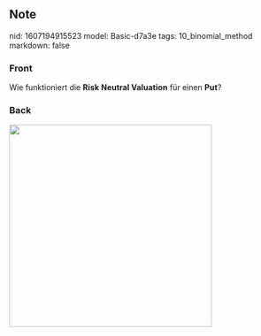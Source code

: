 ## Note
nid: 1607194915523
model: Basic-d7a3e
tags: 10_binomial_method
markdown: false

### Front
<p><span>

Wie funktioniert die <b style="font-weight:700;letter-spacing:0.12852px;text-indent:0px;text-transform:none;white-space:normal;word-spacing:0px">Risk Neutral Valuation</b> für einen <b style="font-weight:700;letter-spacing:0.12852px;text-indent:0px;text-transform:none;white-space:normal;word-spacing:0px">Put</b>?

</span>
</p>

### Back
<p><img src="12SWsnJcyfsBune62tJG.png" style="width: 366px;">
